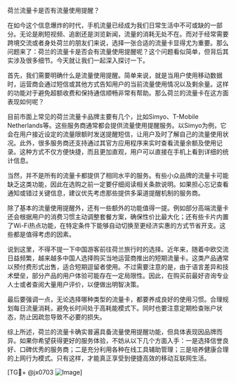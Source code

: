 荷兰流量卡是否有流量使用提醒？

在如今这个信息爆炸的时代，手机流量已经成为我们日常生活中不可或缺的一部分。无论是刷短视频、追剧还是浏览新闻，流量的消耗无处不在。而对于经常需要跨境交流或者身处荷兰的朋友们来说，选择一张合适的流量卡显得尤为重要。那么问题来了：荷兰的流量卡是否会有流量使用提醒呢？这个问题看似简单，但背后其实涉及很多细节。今天就让我们一起深入探讨一下。

首先，我们需要明确什么是流量使用提醒。简单来说，就是当用户使用移动数据时，运营商会通过短信或其他方式告知用户的当前流量使用情况以及剩余量。这样的功能对于避免超额收费和保持通信顺畅非常有帮助。那么荷兰的流量卡在这方面表现如何呢？

目前市面上常见的荷兰流量卡品牌主要有几个，比如Simyo、T-Mobile Netherlands等。这些服务商通常都会提供流量使用提醒服务。以Simyo为例，它会在用户接近设定的流量限额时发送提醒短信，让用户及时了解自己的流量使用状况。此外，很多服务商还支持通过其官方应用程序来实时查看流量余额及使用记录。这种方式不仅方便快捷，而且更加直观，用户可以直接在手机上看到详细的统计信息。

当然，并不是所有的流量卡都提供了相同水平的服务。有些小众品牌的流量卡可能缺乏这类功能，因此在选购之前一定要仔细阅读相关条款说明。如果担心忘记查看通知或错过关键信息，建议优先考虑那些提供多渠道提醒机制的服务商。

除了基本的流量使用提醒外，还有一些额外的功能值得一提。例如部分高端流量卡还会根据用户的消费习惯主动调整套餐方案，确保性价比最大化；还有些卡片内置了Wi-Fi热点功能，在特定条件下能够自动切换至更经济实惠的方式节省开支。这些都是值得考虑的因素。

说到这里，不得不提一下中国游客前往荷兰旅行时的选择。近年来，随着中欧交流日益频繁，越来越多中国人选择购买当地运营商推出的短期流量卡。这类产品通常以预付费形式出售，适合短期逗留者使用。不过需要注意的是，由于语言差异和技术壁垒，部分产品的用户体验可能存在一定局限性。因此，在购买前最好咨询专业人士或者查阅大量用户评价，以便做出明智决策。

最后要强调一点，无论选择哪种类型的流量卡，都要养成良好的使用习惯。合理规划每日流量消耗，避免长时间处于高耗能模式下。同时也要注意定期检查账户状态，防止因疏忽导致不必要的损失。

综上所述，荷兰的流量卡确实普遍具备流量使用提醒功能，但具体表现因品牌而异。如果你希望获得更好的服务体验，不妨从以下几个方面入手：一是选择信誉良好、口碑优秀的服务商；二是充分利用各种在线工具辅助管理；三是培养健康合理的上网行为模式。只有这样，才能真正享受到便捷高效的移动互联网生活。

[TG💪+ @jx0703 ![Image](https://github.com/user-attachments/assets/dbca1d08-cadb-493c-b0ec-ad6f7a83f270)]